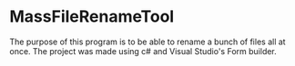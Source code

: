 # MassFileRenameTool
The purpose of this program is to be able to rename a bunch of files all at once. The project was made using c# and Visual Studio's Form builder.
